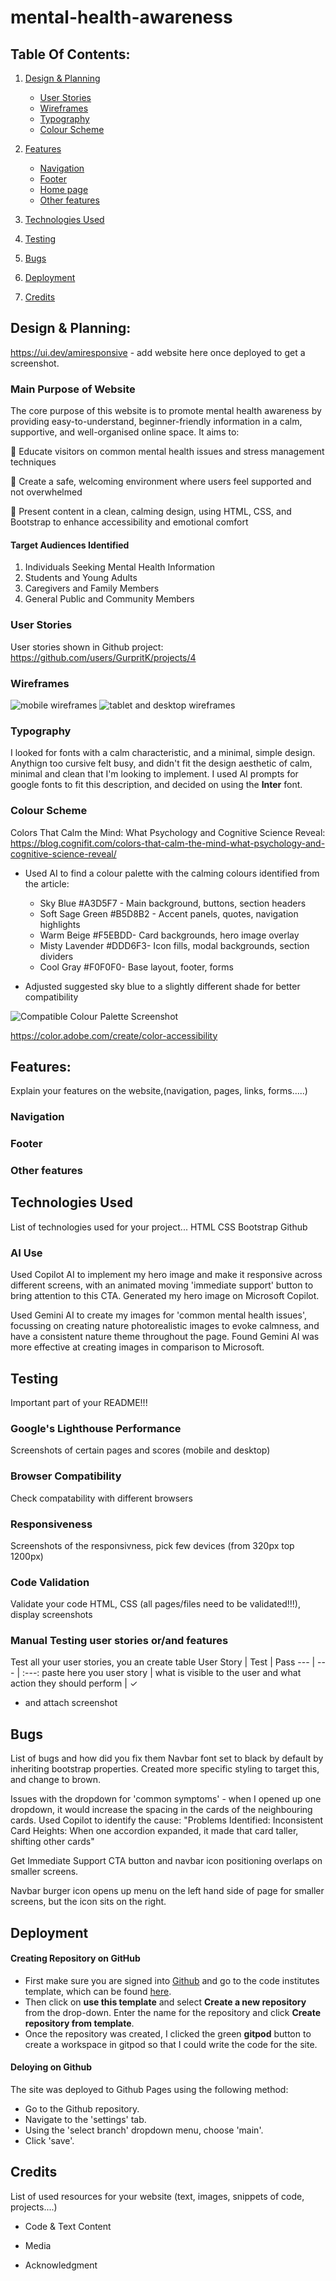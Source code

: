 # mental-health-awareness

## Table Of Contents:
1. [Design & Planning](#design-&-planning)
    * [User Stories](#user-stories)
    * [Wireframes](#wireframes)
    * [Typography](#typography)
    * [Colour Scheme](#colour-scheme)

    
2. [Features](#features)
    * [Navigation](#Navigation)
    * [Footer](#Footer)
    * [Home page](#Home-page)
    * [Other features](#Other-features)

3. [Technologies Used](#technologies-used)
4. [Testing](#testing)
5. [Bugs](#bugs)
6. [Deployment](#deployment)
7. [Credits](#credits)

## Design & Planning:

https://ui.dev/amiresponsive - add website here once deployed to get a screenshot.

### Main Purpose of Website
The core purpose of this website is to promote mental health awareness by providing easy-to-understand, beginner-friendly information in a calm, supportive, and well-organised online space. It aims to:

🧠 Educate visitors on common mental health issues and stress management techniques

🎯 Create a safe, welcoming environment where users feel supported and not overwhelmed

🎨 Present content in a clean, calming design, using HTML, CSS, and Bootstrap to enhance accessibility and emotional comfort

#### Target Audiences Identified 

1. Individuals Seeking Mental Health Information
2. Students and Young Adults
3. Caregivers and Family Members
4. General Public and Community Members

### User Stories

User stories shown in Github project: https://github.com/users/GurpritK/projects/4 


### Wireframes

![mobile wireframes](assets/images/readme-images/mobile-wireframes.png)
![tablet and desktop wireframes](assets/images/readme-images/other-wireframes.png)


### Typography

I looked for fonts with a calm characteristic, and a minimal, simple design. Anythign too cursive felt busy, and didn't fit the design aesthetic of calm, minimal and clean that I'm looking to implement. I used AI prompts for google fonts to fit this description, and decided on using the **Inter** font.

### Colour Scheme
 
Colors That Calm the Mind: What Psychology and Cognitive Science Reveal: https://blog.cognifit.com/colors-that-calm-the-mind-what-psychology-and-cognitive-science-reveal/

- Used AI to find a colour palette with the calming colours identified from the article:
    - Sky Blue #A3D5F7 - Main background, buttons, section headers
    -  Soft Sage Green	#B5D8B2	- Accent panels, quotes, navigation highlights
    - Warm Beige	#F5EBDD- Card backgrounds, hero image overlay
    - Misty Lavender	#DDD6F3- Icon fills, modal backgrounds, section dividers
    - Cool Gray	#F0F0F0- Base layout, footer, forms

- Adjusted suggested sky blue to a slightly different shade for better compatibility

![Compatible Colour Palette Screenshot](assets/images/readme-images/colour-conflict.png)

https://color.adobe.com/create/color-accessibility 


## Features:
Explain your features on the website,(navigation, pages, links, forms.....)
### Navigation
### Footer
### Other features
## Technologies Used
List of technologies used for your project...
HTML
CSS
Bootstrap
Github

### AI Use
Used Copilot AI to implement my hero image and make it responsive across different screens, with an animated moving 'immediate support' button to bring attention to this CTA. Generated my hero image on Microsoft Copilot.

Used Gemini AI to create my images for 'common mental health issues', focussing on creating nature photorealistic images to evoke calmness, and have a consistent nature theme throughout the page. Found Gemini AI was more effective at creating images in comparison to Microsoft.

## Testing
Important part of your README!!!
### Google's Lighthouse Performance
Screenshots of certain pages and scores (mobile and desktop)
### Browser Compatibility
Check compatability with different browsers
### Responsiveness
Screenshots of the responsivness, pick few devices (from 320px top 1200px)
### Code Validation
Validate your code HTML, CSS (all pages/files need to be validated!!!), display screenshots
### Manual Testing user stories or/and features
Test all your user stories, you an create table 
User Story |  Test | Pass
--- | --- | :---:
paste here you user story | what is visible to the user and what action they should perform | &check;
- and attach screenshot

## Bugs
List of bugs and how did you fix them
Navbar font set to black by default by inheriting bootstrap properties. Created more specific styling to target this, and change to brown. 

Issues with the dropdown for 'common symptoms' - when I opened up one dropdown, it would increase the spacing in the cards of the neighbouring cards. Used Copilot to identify the cause:
"Problems Identified:
Inconsistent Card Heights: When one accordion expanded, it made that card taller, shifting other cards"

Get Immediate Support CTA button and navbar icon positioning overlaps on smaller screens.

Navbar burger icon opens up menu on the left hand side of page for smaller screens, but the icon sits on the right.

## Deployment

#### Creating Repository on GitHub
- First make sure you are signed into [Github](https://github.com/) and go to the code institutes template, which can be found [here](https://github.com/Code-Institute-Org/gitpod-full-template).
- Then click on **use this template** and select **Create a new repository** from the drop-down. Enter the name for the repository and click **Create repository from template**.
- Once the repository was created, I clicked the green **gitpod** button to create a workspace in gitpod so that I could write the code for the site.
#### Deloying on Github
The site was deployed to Github Pages using the following method:
- Go to the Github repository.
- Navigate to the 'settings' tab.
- Using the 'select branch' dropdown menu, choose 'main'.
- Click 'save'.

## Credits
List of used resources for your website (text, images, snippets of code, projects....)
  - Code & Text Content
  
  - Media
  
  - Acknowledgment
    